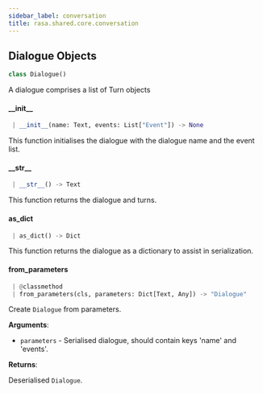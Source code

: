 ```yaml
---
sidebar_label: conversation
title: rasa.shared.core.conversation
---
```


## Dialogue Objects

```python
class Dialogue()
```

A dialogue comprises a list of Turn objects

#### \_\_init\_\_

```python
 | __init__(name: Text, events: List["Event"]) -> None
```

This function initialises the dialogue with the dialogue name and the event
list.

#### \_\_str\_\_

```python
 | __str__() -> Text
```

This function returns the dialogue and turns.

#### as\_dict

```python
 | as_dict() -> Dict
```

This function returns the dialogue as a dictionary to assist in
serialization.

#### from\_parameters

```python
 | @classmethod
 | from_parameters(cls, parameters: Dict[Text, Any]) -> "Dialogue"
```

Create `Dialogue` from parameters.

**Arguments**:

- `parameters` - Serialised dialogue, should contain keys &#x27;name&#x27; and &#x27;events&#x27;.
  

**Returns**:

  Deserialised `Dialogue`.

